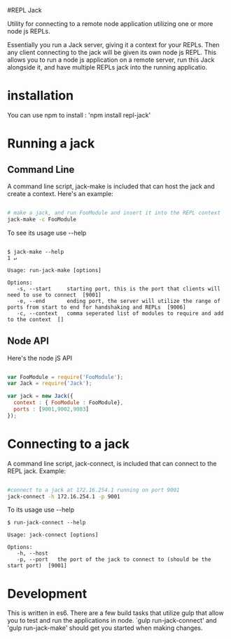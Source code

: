 #REPL Jack

Utility for connecting to a remote node application utilizing one or more node js REPLs.

Essentially you run a Jack server, giving it a context for your REPLs. Then any client connecting to the jack will be given its own node js REPL. This allows you to run a node js application on a remote server, run this Jack alongside it, and have multiple REPLs jack into the running applicatio.

# installation

You can use npm to install : 'npm install repl-jack'

# Running a jack

## Command Line
A command line script, jack-make is included that can host the jack and create a context.
Here's an example:
```sh

# make a jack, and run FooModule and insert it into the REPL context
jack-make -c FooModule

```

To see its usage use --help
```

$ jack-make --help                                                                                                                                                            1 ↵

Usage: run-jack-make [options]

Options:
   -s, --start     starting port, this is the port that clients will need to use to connect  [9001]
   -e, --end       ending port, the server will utilize the range of ports from start to end for handshaking and REPLs  [9006]
   -c, --context   comma seperated list of modules to require and add to the context  []

```
## Node API

Here's the node jS API

```javascript

var FooModule = require('FooModule');
var Jack = require('Jack');

var jack = new Jack({
  context : { FooModule : FooModule},
  ports : [9001,9002,9003]
});

```

# Connecting to a jack

A command line script, jack-connect, is included that can connect to the REPL jack.
Example:
```sh

#connect to a jack at 172.16.254.1 running on port 9001
jack-connect -h 172.16.254.1 -p 9001

```

To its usage use --help

```
$ run-jack-connect --help

Usage: jack-connect [options]

Options:
   -h, --host
   -p, --port   the port of the jack to connect to (should be the start port)  [9001]

```


# Development
This is written in es6. There are a few build tasks that utilize gulp that allow you to test and run the applications in node.
`gulp run-jack-connect' and 'gulp run-jack-make' should get you started when making changes.

